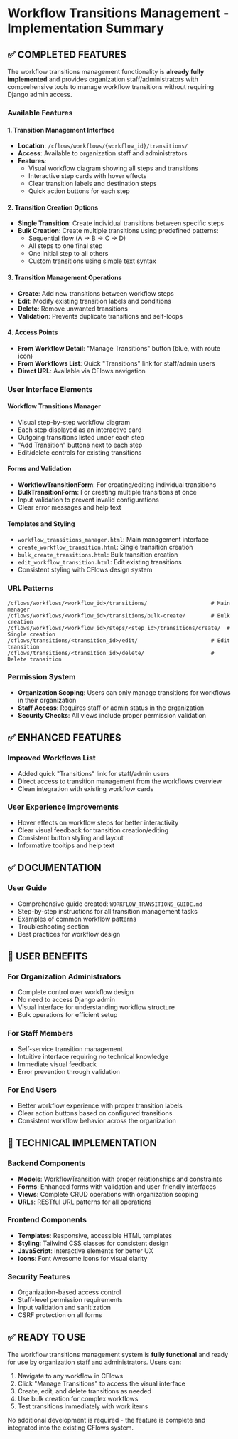 # Workflow Transitions Management - Implementation Summary

## ✅ COMPLETED FEATURES

The workflow transitions management functionality is **already fully implemented** and provides organization staff/administrators with comprehensive tools to manage workflow transitions without requiring Django admin access.

### Available Features

#### 1. Transition Management Interface
- **Location**: `/cflows/workflows/{workflow_id}/transitions/`
- **Access**: Available to organization staff and administrators
- **Features**:
  - Visual workflow diagram showing all steps and transitions
  - Interactive step cards with hover effects
  - Clear transition labels and destination steps
  - Quick action buttons for each step

#### 2. Transition Creation Options
- **Single Transition**: Create individual transitions between specific steps
- **Bulk Creation**: Create multiple transitions using predefined patterns:
  - Sequential flow (A → B → C → D)
  - All steps to one final step
  - One initial step to all others
  - Custom transitions using simple text syntax

#### 3. Transition Management Operations
- **Create**: Add new transitions between workflow steps
- **Edit**: Modify existing transition labels and conditions
- **Delete**: Remove unwanted transitions
- **Validation**: Prevents duplicate transitions and self-loops

#### 4. Access Points
- **From Workflow Detail**: "Manage Transitions" button (blue, with route icon)
- **From Workflows List**: Quick "Transitions" link for staff/admin users
- **Direct URL**: Available via CFlows navigation

### User Interface Elements

#### Workflow Transitions Manager
- Visual step-by-step workflow diagram
- Each step displayed as an interactive card
- Outgoing transitions listed under each step
- "Add Transition" buttons next to each step
- Edit/delete controls for existing transitions

#### Forms and Validation
- **WorkflowTransitionForm**: For creating/editing individual transitions
- **BulkTransitionForm**: For creating multiple transitions at once
- Input validation to prevent invalid configurations
- Clear error messages and help text

#### Templates and Styling
- `workflow_transitions_manager.html`: Main management interface
- `create_workflow_transition.html`: Single transition creation
- `bulk_create_transitions.html`: Bulk transition creation
- `edit_workflow_transition.html`: Edit existing transitions
- Consistent styling with CFlows design system

### URL Patterns
```
/cflows/workflows/<workflow_id>/transitions/                    # Main manager
/cflows/workflows/<workflow_id>/transitions/bulk-create/        # Bulk creation
/cflows/workflows/<workflow_id>/steps/<step_id>/transitions/create/  # Single creation
/cflows/transitions/<transition_id>/edit/                       # Edit transition
/cflows/transitions/<transition_id>/delete/                     # Delete transition
```

### Permission System
- **Organization Scoping**: Users can only manage transitions for workflows in their organization
- **Staff Access**: Requires staff or admin status in the organization
- **Security Checks**: All views include proper permission validation

## ✅ ENHANCED FEATURES

### Improved Workflows List
- Added quick "Transitions" link for staff/admin users
- Direct access to transition management from the workflows overview
- Clean integration with existing workflow cards

### User Experience Improvements
- Hover effects on workflow steps for better interactivity
- Clear visual feedback for transition creation/editing
- Consistent button styling and layout
- Informative tooltips and help text

## ✅ DOCUMENTATION

### User Guide
- Comprehensive guide created: `WORKFLOW_TRANSITIONS_GUIDE.md`
- Step-by-step instructions for all transition management tasks
- Examples of common workflow patterns
- Troubleshooting section
- Best practices for workflow design

## 🎯 USER BENEFITS

### For Organization Administrators
- Complete control over workflow design
- No need to access Django admin
- Visual interface for understanding workflow structure
- Bulk operations for efficient setup

### For Staff Members
- Self-service transition management
- Intuitive interface requiring no technical knowledge
- Immediate visual feedback
- Error prevention through validation

### For End Users
- Better workflow experience with proper transition labels
- Clear action buttons based on configured transitions
- Consistent workflow behavior across the organization

## 🔧 TECHNICAL IMPLEMENTATION

### Backend Components
- **Models**: WorkflowTransition with proper relationships and constraints
- **Forms**: Enhanced forms with validation and user-friendly interfaces
- **Views**: Complete CRUD operations with organization scoping
- **URLs**: RESTful URL patterns for all operations

### Frontend Components
- **Templates**: Responsive, accessible HTML templates
- **Styling**: Tailwind CSS classes for consistent design
- **JavaScript**: Interactive elements for better UX
- **Icons**: Font Awesome icons for visual clarity

### Security Features
- Organization-based access control
- Staff-level permission requirements
- Input validation and sanitization
- CSRF protection on all forms

## ✅ READY TO USE

The workflow transitions management system is **fully functional** and ready for use by organization staff and administrators. Users can:

1. Navigate to any workflow in CFlows
2. Click "Manage Transitions" to access the visual interface
3. Create, edit, and delete transitions as needed
4. Use bulk creation for complex workflows
5. Test transitions immediately with work items

No additional development is required - the feature is complete and integrated into the existing CFlows system.
